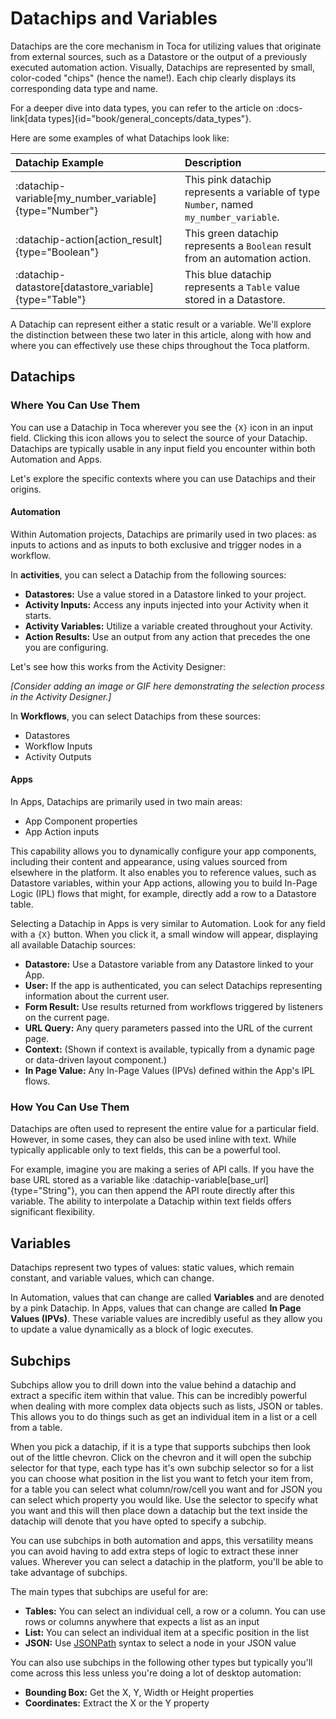# Datachips and Variables

Datachips are the core mechanism in Toca for utilizing values that originate from external sources, such as a Datastore or the output of a previously executed automation action. Visually, Datachips are represented by small, color-coded "chips" (hence the name\!). Each chip clearly displays its corresponding data type and name.

For a deeper dive into data types, you can refer to the article on :docs-link[data types]{id="book/general_concepts/data_types"}.

Here are some examples of what Datachips look like:

| Datachip Example | Description |
| :--------------- | :---------- |
| :datachip-variable[my_number_variable]{type="Number"} | This pink datachip represents a variable of type `Number`, named `my_number_variable`. |
| :datachip-action[action_result]{type="Boolean"} | This green datachip represents a `Boolean` result from an automation action. |
| :datachip-datastore[datastore_variable]{type="Table"} | This blue datachip represents a `Table` value stored in a Datastore. |

A Datachip can represent either a static result or a variable. We'll explore the distinction between these two later in this article, along with how and where you can effectively use these chips throughout the Toca platform.

## Datachips

### Where You Can Use Them

You can use a Datachip in Toca wherever you see the `{X}` icon in an input field. Clicking this icon allows you to select the source of your Datachip. Datachips are typically usable in any input field you encounter within both Automation and Apps.

Let's explore the specific contexts where you can use Datachips and their origins.

#### Automation

Within Automation projects, Datachips are primarily used in two places: as inputs to actions and as inputs to both exclusive and trigger nodes in a workflow.

In **activities**, you can select a Datachip from the following sources:

  * **Datastores:** Use a value stored in a Datastore linked to your project.
  * **Activity Inputs:** Access any inputs injected into your Activity when it starts.
  * **Activity Variables:** Utilize a variable created throughout your Activity.
  * **Action Results:** Use an output from any action that precedes the one you are configuring.

Let's see how this works from the Activity Designer:

*[Consider adding an image or GIF here demonstrating the selection process in the Activity Designer.]*

In **Workflows**, you can select Datachips from these sources:

  * Datastores
  * Workflow Inputs
  * Activity Outputs

#### Apps

In Apps, Datachips are primarily used in two main areas:

  * App Component properties
  * App Action inputs

This capability allows you to dynamically configure your app components, including their content and appearance, using values sourced from elsewhere in the platform. It also enables you to reference values, such as Datastore variables, within your App actions, allowing you to build In-Page Logic (IPL) flows that might, for example, directly add a row to a Datastore table.

Selecting a Datachip in Apps is very similar to Automation. Look for any field with a `{X}` button. When you click it, a small window will appear, displaying all available Datachip sources:

  * **Datastore:** Use a Datastore variable from any Datastore linked to your App.
  * **User:** If the app is authenticated, you can select Datachips representing information about the current user.
  * **Form Result:** Use results returned from workflows triggered by listeners on the current page.
  * **URL Query:** Any query parameters passed into the URL of the current page.
  * **Context:** (Shown if context is available, typically from a dynamic page or data-driven layout component.)
  * **In Page Value:** Any In-Page Values (IPVs) defined within the App's IPL flows.

### How You Can Use Them

Datachips are often used to represent the entire value for a particular field. However, in some cases, they can also be used inline with text. While typically applicable only to text fields, this can be a powerful tool.

For example, imagine you are making a series of API calls. If you have the base URL stored as a variable like :datachip-variable[base_url]{type="String"}, you can then append the API route directly after this variable. The ability to interpolate a Datachip within text fields offers significant flexibility.

## Variables

Datachips represent two types of values: static values, which remain constant, and variable values, which can change.

In Automation, values that can change are called **Variables** and are denoted by a pink Datachip. In Apps, values that can change are called **In Page Values (IPVs)**. These variable values are incredibly useful as they allow you to update a value dynamically as a block of logic executes.


## Subchips


Subchips allow you to drill down into the value behind a datachip and extract a specific item within that value. This can be incredibly powerful when dealing with more complex data objects such as lists, JSON or tables. This allows you to do things such as get an individual item in a list or a cell from a table.

When you pick a datachip, if it is a type that supports subchips then look out of the little chevron. Click on the chevron and it will open the subchip selector for that type, each type has it's own subchip selector so for a list you can choose what position in the list you want to fetch your item from, for a table you can select what column/row/cell you want and for JSON you can select which property you would like. Use the selector to specify what you want and this will then place down a datachip but the text inside the datachip will denote that you have opted to specify a subchip.

You can use subchips in both automation and apps, this versatility means you can avoid having to add extra steps of logic to extract these inner values. Wherever you can select a datachip in the platform, you'll be able to take advantage of subchips.

The main types that subchips are useful for are:
* **Tables:** You can select an individual cell, a row or a column. You can use rows or columns anywhere that expects a list as an input
* **List:** You can select an individual item at a specific position in the list
* **JSON:** Use [JSONPath](https://en.wikipedia.org/wiki/JSONPath) syntax to select a node in your JSON value

You can also use subchips in the following other types but typically you'll come across this less unless you're doing a lot of desktop automation:
* **Bounding Box:** Get the X, Y, Width or Height properties
* **Coordinates:** Extract the X or the Y property
